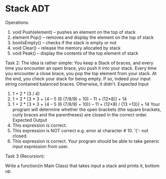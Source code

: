# Stack ADT 

Operations:
1.	void Push(element) – pushes an element on the top of stack
2.	element Pop() – removes and display the element on the top of stack
3.	boolisEmpty() – checks if the stack is empty or not
4.	void Clear() – release the memory allocated by stack
5.	void Peak() – display the contents of the top element of stack 

Task 2: 
The idea is rather simple: You keep a Stack of braces, and every time you encounter an open brace, you push it into your stack. Every time you encounter a close brace, you pop the top element from your stack. At the end, you check your stack for being empty. If so, indeed your input string contained balanced braces. Otherwise, it didn't. 
Expected Input 
1.	1 + 2 * (3 / 4)
2.	1 + 2 * [3 * 3 + {4 – 5 (6 (7/8/9) + 10) – 11 + (12*8)] + 14
3.	1 + 2 * [3 * 3 + {4 – 5 (6 (7/8/9) + 10)} – 11 + (12*8) / {13 +13}] + 14
Your program will determine whether the open brackets (the square brackets, curly braces and the parentheses) are closed in the correct order.
Expected Output 
1.	This expression is correct.
2.	This expression is NOT correct e.g. error at character # 10. ‘{‘- not closed.
3.	This expression is correct.
Your program should be able to take generic input expression from user.
 
 

 
Task 3 (Recursion):

Write a function(in Main Class) that takes input a stack and prints it, bottom up.
